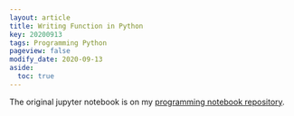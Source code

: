 ```yaml
---
layout: article
title: Writing Function in Python
key: 20200913
tags: Programming Python 
pageview: false
modify_date: 2020-09-13
aside:
  toc: true
---
```


<!--more-->

The original jupyter notebook is on my [programming notebook repository](https://github.com/Yuleii/programming_notebook).

<!-- {% jupyter_notebook "/notebook/writing_function_in_python.ipynb" %} -->
